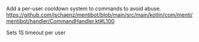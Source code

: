 Add a per-user cooldown system to commands to avoid abuse.
https://github.com/jschaenz/mentibot/blob/main/src/main/kotlin/com/menti/mentibot/handler/CommandHandler.kt#L100

Sets 1S timeout per user